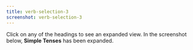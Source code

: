 ```yaml
---
title: verb-selection-3
screenshot: verb-selection-3
---
```

Click on any of the headings to see an expanded view. In the screenshot below, **Simple Tenses** has been expanded.